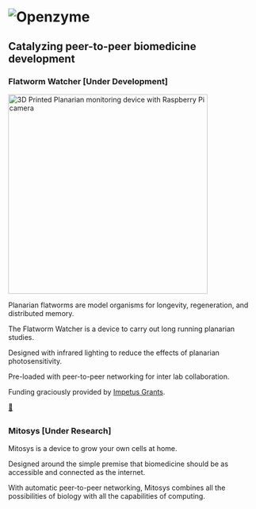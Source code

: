 # ![Openzyme](https://user-images.githubusercontent.com/9427089/205163968-380db264-57ef-459f-8d56-051a90b655fd.png)

## Catalyzing peer-to-peer biomedicine development

### Flatworm Watcher [Under Development]

<img width="402" alt="3D Printed Planarian monitoring device with Raspberry Pi camera" src="https://github.com/Openzyme/openzyme/assets/9427089/33e09730-8c5c-4d08-899f-09e6f7b942a2">

Planarian flatworms are model organisms for longevity, regeneration, and distributed memory.

The Flatworm Watcher is a device to carry out long running planarian studies.

Designed with infrared lighting to reduce the effects of planarian photosensitivity.

Pre-loaded with peer-to-peer networking for inter lab collaboration.

Funding graciously provided by [Impetus Grants](https://impetusgrants.org/news-and-updates/round-3-projects-funded). 

[👾](https://app.radicle.xyz/nodes/ash.radicle.garden/rad:z3f8K3uSSd1qPZ7UWpFK9aL4tiiAr)

##

### Mitosys [Under Research]

Mitosys is a device to grow your own cells at home.

Designed around the simple premise that biomedicine should be as accessible and connected as the internet.

With automatic peer-to-peer networking, Mitosys combines all the possibilities of biology with all the capabilities of computing.

